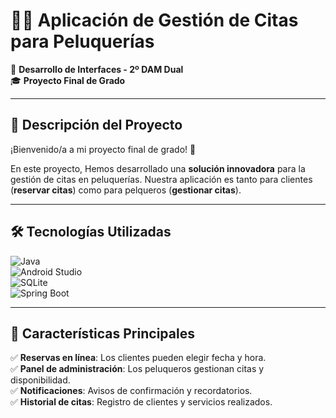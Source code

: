 # 💇‍♂️ Aplicación de Gestión de Citas para Peluquerías  

📅 **Desarrollo de Interfaces - 2º DAM Dual**  
🎓 **Proyecto Final de Grado**  

---

## 🌟 Descripción del Proyecto  
¡Bienvenido/a a mi proyecto final de grado! 🎉  

En este proyecto, Hemos desarrollado una **solución innovadora** para la gestión de citas en peluquerías. Nuestra aplicación es tanto para clientes (**reservar citas**) como para pelqueros (**gestionar citas**).

---

## 🛠 Tecnologías Utilizadas  

![Java](https://img.shields.io/badge/Java-ED8B00?style=for-the-badge&logo=java&logoColor=white)  
![Android Studio](https://img.shields.io/badge/Android_Studio-3DDC84?style=for-the-badge&logo=android-studio&logoColor=white)  
![SQLite](https://img.shields.io/badge/SQLite-003B57?style=for-the-badge&logo=sqlite&logoColor=white)  
![Spring Boot](https://img.shields.io/badge/Spring_Boot-6DB33F?style=for-the-badge&logo=spring&logoColor=white)  

---

## 📖 Características Principales  

✅ **Reservas en línea**: Los clientes pueden elegir fecha y hora.  
✅ **Panel de administración**: Los peluqueros gestionan citas y disponibilidad.  
✅ **Notificaciones**: Avisos de confirmación y recordatorios.  
✅ **Historial de citas**: Registro de clientes y servicios realizados.  
